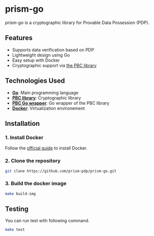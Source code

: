 # prism-go

*prism-go* is a cryptographic library for Provable Data Possession (PDP).

## Features

- Supports data verification based on PDP
- Lightweight design using Go
- Easy setup with Docker
- Cryptographic support via [the PBC library](https://crypto.stanford.edu/pbc/)

## Technologies Used

- [**Go**](https://go.dev/): Main programming language
- [**PBC library**](https://crypto.stanford.edu/pbc/): Cryptographic library
- [**PBC Go wrapper**](https://pkg.go.dev/github.com/nik-u/pbc): Go wrapper of the PBC library 
- [**Docker**](https://www.docker.com/): Virtualization environement

## Installation

### 1. Install Docker

Follow the [official guide](https://docs.docker.com/get-docker/) to install Docker.

### 2. Clone the repository

```bash
git clone https://github.com/prism-pdp/prism-go.git
```

### 3. Build the docker image

```bash
make build-img
```

## Testing

You can run test with following command.

```sh
make test
```

